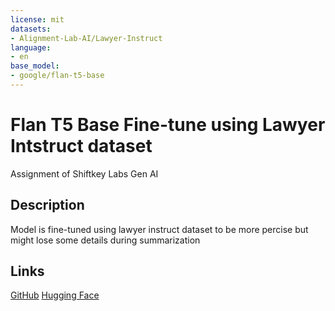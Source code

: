 ```yaml
---
license: mit
datasets:
- Alignment-Lab-AI/Lawyer-Instruct
language:
- en
base_model:
- google/flan-t5-base
---
```

# Flan T5 Base Fine-tune using Lawyer Intstruct dataset

Assignment of Shiftkey Labs Gen AI

## Description
Model is fine-tuned using lawyer instruct dataset to be more percise but might lose some details during summarization

## Links
[GitHub](https://github.com/GHuyHuynh/fine-tune-flanT5-lawyer-)
[Hugging Face](https://huggingface.co/huyhuynh1502/flanT5_lawyer)
